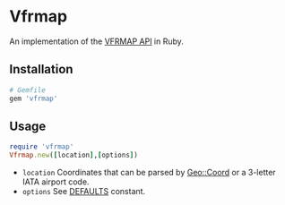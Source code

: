 # Vfrmap

An implementation of the [VFRMAP API](http://vfrmap.com/map_api.html) in Ruby.

## Installation

```ruby
# Gemfile
gem 'vfrmap'
```

## Usage

```ruby
require 'vfrmap'
Vfrmap.new([location],[options])
```

- `location` Coordinates that can be parsed by
  [Geo::Coord](https://github.com/zverok/geo_coord) or a 3-letter IATA airport
  code.
- `options` See [DEFAULTS](#) constant.
